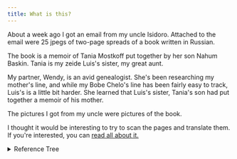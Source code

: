 ```yaml
---
title: What is this?
---
```


About a week ago
I got an email  from
my uncle Isidoro.
Attached to the email
were 25 jpegs of two-page spreads
of a book written in Russian.

The book is a memoir of Tania Mostkoff
put together by her son Nahum Baskin.
Tania is my zeide Luis's sister,
my great aunt.

My partner, Wendy, is an avid genealogist.
She's been researching my mother's line,
and while my Bobe Chelo's line has been
fairly easy to track, Luis's is a little
bit harder. She learned that Luis's
sister, Tania's son had put together
a memoir of his mother.

The pictures I got from my uncle
were pictures of the book.

I thought it would be interesting
to try to scan the pages and translate them.
If you're interested, you can
[read all about it.](https://github.com/pborenstein/tania-project/blob/master/project-pieces/README.md)




<details>
<summary>Reference Tree</summary>

<img src="/assets/img/tree.svg">

</details>
